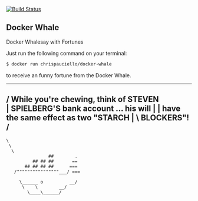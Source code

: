 [![Build Status](https://travis-ci.org/chrispauciello/WordPress.svg?branch=master)](https://travis-ci.org/chrispauciello/WordPress)

## Docker Whale
Docker Whalesay with Fortunes

Just run the following command on your terminal:
```sh
$ docker run chrispauciello/docker-whale
```
to receive an funny fortune from the Docker Whale.


 _______________________________________
/ While you're chewing, think of STEVEN \
| SPIELBERG'S bank account ... his will |
| have the same effect as two "STARCH   |
\ BLOCKERS"!                            /
 ---------------------------------------
    \
     \
      \
                    ##        .
              ## ## ##       ==
           ## ## ## ##      ===
       /""""""""""""""""___/ ===
  ~~~ {~~ ~~~~ ~~~ ~~~~ ~~ ~ /  ===- ~~~
       \______ o          __/
        \    \        __/
          \____\______/
